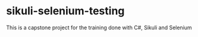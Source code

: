 # sikuli-selenium-testing
This is a capstone project for the training done with C#, Sikuli and Selenium
